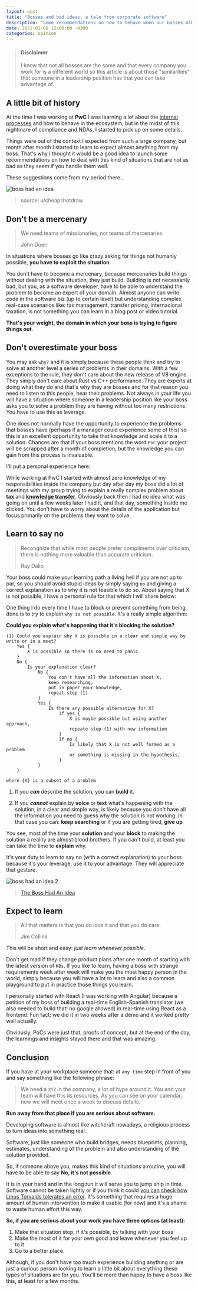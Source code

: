 ```yaml
---
layout: post
title: "Bosses and bad ideas, a tale from corporate software"
description: "Some recommendations on how to behave when our bosses make bad decisions and also how to take advantage of them for your long-term career."
date: 2022-01-08 12:00:00 -0300
categories: opinion
---
```


> #### Disclaimer
>
> I know that not all bosses are the same and that every company you work for is a different world so this article is about those "similarities" that someone in a leadership position has that you can take advantage of.

## A little bit of history

At the time I was working at **PwC** I was learning a lot about the [internal processes](https://www.investopedia.com/terms/b/bureaucracy.asp) and how to behave in the ecosystem, but in the midst of this nightmare of compliance and NDAs, I started to pick up on some details.

Things were out of the context I expected from such a large company, but month after month I started to learn to expect almost anything from my boss. That's why I thought it would be a good idea to launch some recommendations on how to deal with this kind of situations that are not as bad as they seem if you handle them well.

These suggestions come from my period there...

![boss had an idea](https://blog.ignaciobrasca.com/img/posts/pic-1.png)

> source: u/cheapshotdraw

## Don't be a mercenary

> We need teams of missionaries, not teams of mercenaries.
>
> John Doerr

In situations where bosses go like crazy asking for things not humanly possible, **you have to exploit the situation**.

You don't have to become a mercenary, because mercenaries build things without dealing with the situation, they just build. Building is not necessarily bad, but you, as a software developer, have to be able to understand the problem to become an expert of your domain. Almost anyone can write code in the software biz (up to certain level) but understanding complex real-case scenarios like: tax management, transfer pricing, internacional taxation, is not something you can learn in a blog post or video tutorial.

**That's your weight, the domain in which your boss is trying to figure things out**.

## Don't overestimate your boss

You may ask `why?` and it is simply because these people think and try to solve at another level a series of problems in their domains. With a few exceptions to the rule, they don't care about the new release of V8 engine. They simply don't care about Rust vs C++ performance. They are experts at doing what they do and that's why they are bosses and for that reason you need to listen to this people, hear their problems. Not always in your life you will have a situation where someone in a leadership position like your boss asks you to solve a problem they are having without too many restrictions. You have to use this as leverage.

One does not normally have the opportunity to experience the problems that bosses have (perhaps if a manager could experience some of this) so this is an excellent opportunity to take that knowledge and scale it to a solution. Chances are that if your boss mentions the word `PoC` your project will be scrapped after a month of completion, but the knowledge you can gain from this process is invaluable.

I'll put a personal experience here:

While working at PwC I started with almost zero knowledge of my responsibilities inside the company but day after day my boss did a lot of meetings with my group trying to explain a really complex problem about **tax** and **[knowledge transfer](https://en.wikipedia.org/wiki/Knowledge_transfer)**. Obviously back then I had no idea what was going on until a few weeks later I had it, and that day, something inside me clicked. You don't have to worry about the details of the application but focus primarily on the problems they want to solve.

## Learn to say no

> Recongnize that while most people prefer compilments over criticism,
> there is nothing more valuable than accurate criticism.
>
> Ray Dalio

Your boss could make your learning path a living hell if you are not up to par, so you should avoid stupid ideas by simply saying `no` and giving a correct explanation as to why it is not feasible to do so. About saying that X is not possible, I have a personal rule for that which I will share below:

One thing I do every time I have to block or prevent something from being done is to try to explain `why is not possible`. It's a really simple algorithm:

**Could you explain what's happening that it's blocking the solution?**

```
(1) Could you explain why X is possible in a clear and simple way by write or in a meet?
    Yes {
        X is possible so there is no need to panic
    }
    No {
        Is your explanation clear?
            No {
                You don't have all the information about X,
                keep researching,
                put in paper your knowledge,
                repeat step (1)
            }
            Yes {
                Is there any possible alternative for X?
                    If yes {
                        X is maybe possible but using another approach,
                        repeate step (1) with new information
                    }
                    If no {
                        Is likely that X is not well formed as a problem
                        or something is missing in the hypothesis,
                    }
            }
    }

where {X} is a subset of a problem
```

1. If you **_can_** describe the solution, you can **build** it.

2. If you **_cannot_** explain by **voice** or **text** what's happening with the solution, in a clear and simple way, is likely because you don't have all the information you need to guess why the solution is not working. In that case you can: **keep searching** or if you are getting tired, **give up**

You see, most of the time your **solution** and your **block** to making the solution a reality are almost blood brothers. If you can't build, at least you can take the time to **explain** why.

It's your duty to learn to say no (with a correct explanation) to your boss because it's your leverage, use it to your advantage. They will appreciate that gesture.

![boss had an idea 2](https://blog.ignaciobrasca.com/img/posts/pic-2.png)

> [The Boss Had An Idea](https://dilbert.com/strip/2021-02-06)

## Expect to learn

> All that matters is that you do love it and that you do care.
>
> Jim Collins

This will be short and easy: _just learn whenever possible_.

Don't get mad if they change product plans after one month of starting with the latest version of `K8s`. If you like to learn, having a boss with strange requirements week after week will make you the most happy person in the world, simply because you will have a lot to learn and also a common playground to put in practice those things you learn.

I personally started with React (I was working with Angular) because a petition of my boss of building a real-time English-Spanish translator (we also needed to build that! no google allowed) in real-time using React as a frontend. Fun fact: we did it in two weeks after a demo and it worked pretty well actually.

Obviously, PoCs were just that, proofs of concept, but at the end of the day, the learnings and insights stayed there and that was amazing.

## Conclusion

If you have at your workplace someone that: at `any time` step in front of you and say something like the following phrase:

> We need a `XYZ` in the company, a lot of hype around it. You and your team will have this `N$` resources. As you can see on your calendar, now we will meet once a week to discuss details.

**Run away from that place if you are serious about software.**

Developing software is almost like witchcraft nowadays, a religious process to turn ideas into something real.

Software, just like someone who build bridges, needs blueprints, planning, estimates, understanding of the problem and also understanding of the solution provided.

So, if someone above you, makes this kind of situations a routine, you will have to be able to say **No, it's not possible**.

It is in your hand and in the long run it will serve you to jump ship in time. Software cannot be taken lightly or if you think it could [you can check how Linus Torvalds tolerates an error](https://lkml.org/lkml/2012/12/23/75). It's something that requires a huge amount of human intervention to make it usable (for now) and it's a shame to waste human effort this way.

**So, if you are serious about your work you have three options (at least):**

1. Make that situation stop, if it's possible, by talking with your boss
2. Make the most of it for your own good and leave whenever you feel up to it
3. Go to a better place.

Although, if you don't have too much experience building anything or are just a curious person looking to learn a little bit about everything these types of situations are for you. You'll be more than happy to have a boss like this, at least for a few months.
